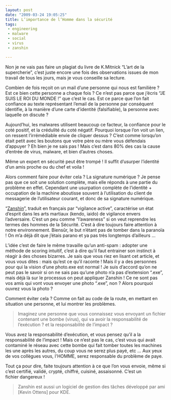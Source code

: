 ```yaml
---
layout: post
date: "2009-03-24 19:05:25"
title: L’importance de l’Homme dans la sécurité
tags:
 - engineering
 - malware
 - social
 - virus
 - zanshin

---
```


Non je ne vais pas faire un plagiat du livre de K.Mitnick “L’art de la  supercherie”, c’est juste encore une fois des observations issues de mon travail  de tous les jours, mais je vous conseille sa lecture.

Combien de fois reçoit on un mail d’une personne qui nous est familière ? Est  ce bien cette personne a chaque fois ? Ce n’est pas parce que j’écris “JE SUIS  LE ROI DU MONDE !” que c’est le cas. Est ce parce que l’on fait confiance au  texte représentant l’email de la personne par conséquent identifie, à la manière  d’une carte d’identité (falsifiable), la personne avec laquelle on discute ?

Aujourd’hui, les malwares utilisent beaucoup ce facteur, la confiance pour le  coté positif, et la crédulité du coté négatif. Pourquoi lorsque l’on voit un  lien, on ressent l’irrémédiable envie de cliquer dessus ? C’est comme lorsqu’on  était petit avec les boutons que votre père ou mère vous défendais d’appuyer ?  Eh bien je ne sais pas ! Mais c’est dans 80% des cas la cause d’entrée de virus,  malware, et bien d’autres choses.

Même un expert en sécurité peut être trompé ! Il suffit d’usurper l’identité  d’un amis proche ou du chef et voila !

Alors comment faire pour éviter cela ? La signature numérique ? Je pense pas  que ce soit une solution complète, mais elle réponds à une partie du problème en  effet. Cependant une usurpation complète de l’identité + occupation de la  machine aboutisse souvent à l’utilisation du client de messagerie de  l’utilisateur courant, et donc de sa signature numérique.

“[Zanshin](http://zanshin.ceyreste.free.fr/nouveau/Zanshin.htm)”,  traduit en français par “vigilance active”, caractérise un état d’esprit dans  les arts martiaux (kendo, iaido) de vigilance envers l’adversaire. C’est un peu  comme “l’awareness” si on veut reprendre les termes des hommes de la Sécurité.  C’est à dire toujours faire attention à notre environnement. Biensûr, le but  n’étant pas de tomber dans la paranoïa ! On m’a déjà dit que j’étais parano et  ya pas très longtemps d’ailleurs …

L’idée c’est de faire le même travaille qu’un anti-spam : adopter une méthode  de scoring intuitif, c’est à dire qu’il faut entrainer son instinct à réagir à  des choses bizarres. Je sais que vous riez en lisant cet article, et vous vous  dites : mais qu’est ce qu’il raconte ! Mais il y a des personnes pour qui la  vision d’une photo.exe est normal ! Je suis d’accord qu’on ne peut pas le savoir  si on ne sais pas qu’une photo n’a pas d’extension “.exe”, mais déjà là sur le  processus on peut appliquer Zanshin ! Ce ne sont pas vos amis qui vont vous  envoyer une photo “.exe”, non ? Alors pourquoi ouvrez vous la photo ?

Comment éviter cela ? Comme on  fait au code de la route, en mettant en situation une personne, et lui montrer les problèmes.


> Imaginez une personne que vous connaissez vous envoyant un fichier contenant  une bombe (virus), qui va avoir la responsabilité de l’exécution ? et la  responsabilité de l’impact ?

Vous avez la responsabilité d’exécution, et vous pensez qu’il a la  responsabilité de l’impact ! Mais ce n’est pas le cas, c’est vous qui avait  contaminé le réseau avec cette bombe qui fait tomber toutes les machines les une  après les autres, du coup vous ne serez plus payé, etc … Aux yeux de vos  collègues vous, l'HOMME, serez responsable du problème de paye.


Tout ça pour dire, faite toujours attention à ce que l’on vous envoie, même  si c’est certifié, validé, crypté, chiffré, cuisiné, assaisonné. C’est un  fichier dangereux !


> Zanshin est aussi un logiciel de gestion des tâches développé par ami [Kevin  Ottens] pour KDE.
